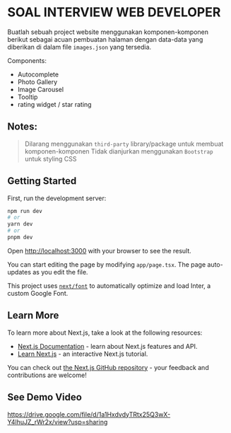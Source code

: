 # SOAL INTERVIEW WEB DEVELOPER

Buatlah sebuah project website menggunakan komponen-komponen berikut sebagai acuan pembuatan halaman dengan data-data yang diberikan di dalam file `images.json` yang tersedia.

Components:

- Autocomplete
- Photo Gallery
- Image Carousel
- Tooltip
- rating widget / star rating

## Notes:

> Dilarang menggunakan `third-party` library/package untuk membuat komponen-komponen
> Tidak dianjurkan menggunakan `Bootstrap` untuk styling CSS

## Getting Started

First, run the development server:

```bash
npm run dev
# or
yarn dev
# or
pnpm dev
```

Open [http://localhost:3000](http://localhost:3000) with your browser to see the result.

You can start editing the page by modifying `app/page.tsx`. The page auto-updates as you edit the file.

This project uses [`next/font`](https://nextjs.org/docs/basic-features/font-optimization) to automatically optimize and load Inter, a custom Google Font.

## Learn More

To learn more about Next.js, take a look at the following resources:

- [Next.js Documentation](https://nextjs.org/docs) - learn about Next.js features and API.
- [Learn Next.js](https://nextjs.org/learn) - an interactive Next.js tutorial.

You can check out [the Next.js GitHub repository](https://github.com/vercel/next.js/) - your feedback and contributions are welcome!

## See Demo Video

https://drive.google.com/file/d/1a1HxdvdyTRtx25Q3wX-Y4lhuJZ_rWr2x/view?usp=sharing
